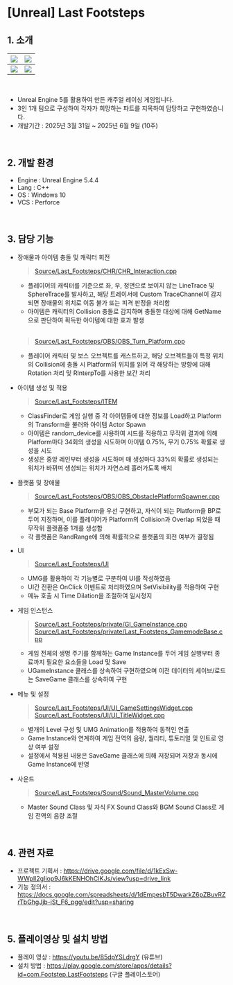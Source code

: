 # [Unreal] Last Footsteps

## __1. 소개__
|<img src="https://github.com/user-attachments/assets/2993e646-5e91-45d6-819a-c8458e7b0a41" />|<img src="https://github.com/user-attachments/assets/fc13797c-77a6-4d2d-a6a6-c441b7f789d3" /> |
| ---------- | ---------------------------------------------- |
<img src="https://github.com/user-attachments/assets/7c0eb007-1810-440c-8a2b-626bfa9c243c" /> | <img src="https://github.com/user-attachments/assets/e53b7abf-f655-493e-8159-f12b9c88a1e9" />|
<br>

- Unreal Engine 5를 활용하여 만든 캐주얼 레이싱 게임입니다.
- 3인 1개 팀으로 구성하여 각자가 희망하는 파트를 지목하여 담당하고 구현하였습니다.
- 개발기간 : 2025년 3월 31일 ~ 2025년 6월 9일 (10주)

<br>

## 2. 개발 환경
- Engine : Unreal Engine 5.4.4
- Lang : C++
- OS : Windows 10
- VCS : Perforce

<br>

## 3. 담당 기능
- 장애물과 아이템 충돌 및 캐릭터 회전
  > [Source/Last_Footsteps/CHR/CHR_Interaction.cpp](https://github.com/lfns7/Last-Footsteps/blob/main/Source/Last_Footsteps/CHR/CHR_Interaction.cpp)<br>
  - 플레이어의 캐릭터를 기준으로 좌, 우, 정면으로 보이지 않는 LineTrace 및 SphereTrace를 발사하고, 해당 트레이서에 Custom TraceChannel이 감지되면 장애물의 위치로 이동 불가 또는 피격 판정을 처리함
  - 아이템은 캐릭터의 Collision 충돌로 감지하며 충돌한 대상에 대해 GetName으로 판단하여 획득한 아이템에 대한 효과 발생 <br><br>
  
  > [Source/Last_Footsteps/OBS/OBS_Turn_Platform.cpp](https://github.com/lfns7/Last-Footsteps/blob/main/Source/Last_Footsteps/OBS/OBS_Turn_Platform.cpp)
  - 플레이어 캐릭터 및 보스 오브젝트를 캐스트하고, 해당 오브젝트들이 특정 위치의 Collision에 충돌 시 Platform의 위치를 읽어 각 해당하는 방향에 대해 Rotation 처리 및 RInterpTo를 사용한 보간 처리
    
- 아이템 생성 및 적용
  > [Source/Last_Footsteps/ITEM](https://github.com/lfns7/Last-Footsteps/tree/main/Source/Last_Footsteps/ITEM)
  - ClassFinder로 게임 실행 중 각 아이템들에 대한 정보를 Load하고 Platform의 Transform을 불러와 아이템 Actor Spawn
  - 아이템은 random_device를 사용하여 시드를 적용하고 무작위 결과에 의해 Platform마다 34회의 생성을 시도하며 아이템 0.75%, 무기 0.75% 확률로 생성을 시도
  - 생성은 중앙 레인부터 생성을 시도하며 매 생성마다 33%의 확률로 생성되는 위치가 바뀌며 생성되는 위치가 자연스레 흘러가도록 배치

- 플랫폼 및 장애물
  > [Source/Last_Footsteps/OBS/OBS_ObstaclePlatformSpawner.cpp](https://github.com/lfns7/Last-Footsteps/blob/main/Source/Last_Footsteps/OBS/OBS_ObstaclePlatformSpawner.cpp)
  - 부모가 되는 Base Platform을 우선 구현하고, 자식이 되는 Platform을 BP로 두어 지정하며, 이를 플레이어가 Platform의 Collision과 Overlap 되었을 때 무작위 플랫폼중 1개를 생성함
  - 각 플랫폼은 RandRange에 의해 확률적으로 플랫폼의 회전 여부가 결정됨
    
- UI
  > [Source/Last_Footsteps/UI](https://github.com/lfns7/Last-Footsteps/tree/main/Source/Last_Footsteps/UI)
  - UMG를 활용하여 각 기능별로 구분하여 UI를 작성하였음
  - UI간 전환은 OnClick 이벤트로 처리하였으며 SetVisibility를 적용하여 구현
  - 메뉴 호출 시 Time Dilation을 조절하여 일시정지
  
- 게임 인스턴스
  > [Source/Last_Footsteps/private/GI_GameInstance.cpp](https://github.com/lfns7/Last-Footsteps/blob/main/Source/Last_Footsteps/private/GI_GameInstance.cpp) <br>
  > [Source/Last_Footsteps/private/Last_Footsteps_GamemodeBase.cpp](https://github.com/lfns7/Last-Footsteps/blob/main/Source/Last_Footsteps/private/Last_Footsteps_GamemodeBase.cpp)
  - 게임 전체의 생명 주기를 함께하는 Game Instance를 두어 게임 실행부터 종료까지 필요한 요소들을 Load 및 Save
  - UGameInstance 클래스를 상속하여 구현하였으며 이전 데이터의 세이브/로드는 SaveGame 클래스를 상속하여 구현
      
- 메뉴 및 설정
  > [Source/Last_Footsteps/UI/UI_GameSettingsWidget.cpp](https://github.com/lfns7/Last-Footsteps/blob/main/Source/Last_Footsteps/UI/UI_GameSettingsWidget.cpp) <br>
  > [Source/Last_Footsteps/UI/UI_TitleWidget.cpp](https://github.com/lfns7/Last-Footsteps/blob/main/Source/Last_Footsteps/UI/UI_TitleWidget.cpp)
  - 별개의 Level 구성 및 UMG Animation를 적용하여 동적인 연출
  - Game Instance와 연계하여 게임 전역의 음량, 퀄리티, 튜토리얼 및 인트로 영상 여부 설정
  - 설정에서 적용된 내용은 SaveGame 클래스에 의해 저장되며 저장과 동시에 Game Instance에 반영
    
- 사운드
  > [Source/Last_Footsteps/Sound/Sound_MasterVolume.cpp](https://github.com/lfns7/Last-Footsteps/blob/main/Source/Last_Footsteps/Sound/Sound_MasterVolume.cpp)
  - Master Sound Class 및 자식 FX Sound Class와 BGM Sound Class로 게임 전역의 음량 조절

<br>

## 4. 관련 자료
- 프로젝트 기획서 : https://drive.google.com/file/d/1kExSw-WWpIl2gIiop9J6kKENHOhCIKJs/view?usp=drive_link
- 기능 정의서 : https://docs.google.com/spreadsheets/d/1dEmpesbT5DwarkZ6pZBuvRZrTbGhgJjb-iSt_F6_pgg/edit?usp=sharing

<br>

## 5. 플레이영상 및 설치 방법
- 플레이 영상 : https://youtu.be/85dpYSLdrgY (유튜브)
- 설치 방법 : https://play.google.com/store/apps/details?id=com.Footstep.LastFootsteps (구글 플레이스토어)

  
